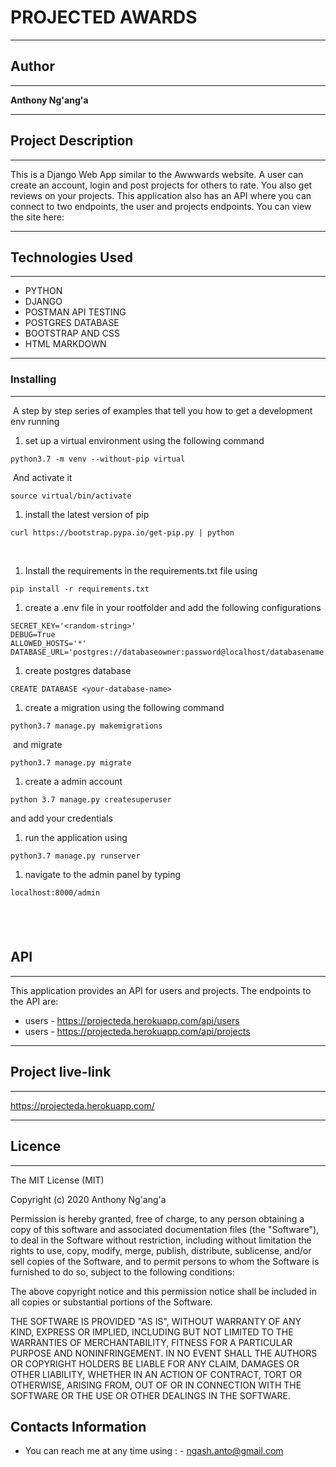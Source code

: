 # PROJECTED AWARDS
---

## Author 
---

**Anthony Ng'ang'a**

---
## Project Description
---
This is a Django Web App similar to the Awwwards website. A user can create an account, login and post projects for others to rate. You also get reviews on your projects. This application also has an API where you can connect to two endpoints, the user and projects endpoints. You can view the site here:

---
## Technologies Used
---

- PYTHON
- DJANGO
- POSTMAN API TESTING
- POSTGRES DATABASE
- BOOTSTRAP AND CSS
- HTML MARKDOWN

---
### Installing
---
​
A step by step series of examples that tell you how to get a development env running
​
1. set up a virtual environment using the following command
​
```
python3.7 -m venv --without-pip virtual
```
​
And activate it
​
```
source virtual/bin/activate
```
1. install the latest version of pip
​
```
curl https://bootstrap.pypa.io/get-pip.py | python
```
​
1. Install the requirements in the requirements.txt file using
```
pip install -r requirements.txt
```
1. create a .env file in your rootfolder and add the following configurations
```
SECRET_KEY='<random-string>'
DEBUG=True
ALLOWED_HOSTS='*'
DATABASE_URL='postgres://databaseowner:password@localhost/databasename'
```
1. create postgres database
```
CREATE DATABASE <your-database-name>
```
1. create a migration using the following command
```
python3.7 manage.py makemigrations
```
​
and migrate
```
python3.7 manage.py migrate
```
1. create a admin account
```
python 3.7 manage.py createsuperuser
```
and add your credentials
​
1. run the application using 
```
python3.7 manage.py runserver
```
1. navigate to the admin panel by typing 
```
localhost:8000/admin
```
​
---
## API
---
This application provides an API for users and projects. The endpoints to the API are:

- users - https://projecteda.herokuapp.com/api/users
- users - https://projecteda.herokuapp.com/api/projects

---
## Project live-link
---

https://projecteda.herokuapp.com/

---
## Licence
---

The MIT License (MIT)

Copyright (c) 2020 Anthony Ng'ang'a

Permission is hereby granted, free of charge, to any person obtaining a copy
of this software and associated documentation files (the "Software"), to deal
in the Software without restriction, including without limitation the rights
to use, copy, modify, merge, publish, distribute, sublicense, and/or sell
copies of the Software, and to permit persons to whom the Software is
furnished to do so, subject to the following conditions:

The above copyright notice and this permission notice shall be included in all
copies or substantial portions of the Software.

THE SOFTWARE IS PROVIDED "AS IS", WITHOUT WARRANTY OF ANY KIND, EXPRESS OR
IMPLIED, INCLUDING BUT NOT LIMITED TO THE WARRANTIES OF MERCHANTABILITY,
FITNESS FOR A PARTICULAR PURPOSE AND NONINFRINGEMENT. IN NO EVENT SHALL THE
AUTHORS OR COPYRIGHT HOLDERS BE LIABLE FOR ANY CLAIM, DAMAGES OR OTHER
LIABILITY, WHETHER IN AN ACTION OF CONTRACT, TORT OR OTHERWISE, ARISING FROM,
OUT OF OR IN CONNECTION WITH THE SOFTWARE OR THE USE OR OTHER DEALINGS IN THE
SOFTWARE.

## Contacts Information

- You can reach me at any time using : - ngash.anto@gmail.com

